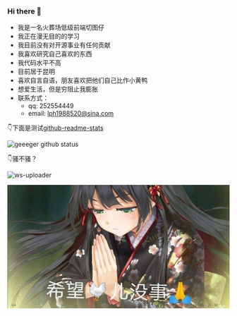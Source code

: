 ### Hi there 👋

<!--
**geeeger/geeeger** is a ✨ _special_ ✨ repository because its `README.md` (this file) appears on your GitHub profile.

Here are some ideas to get you started:

- 🔭 I’m currently working on ...
- 🌱 I’m currently learning ...
- 👯 I’m looking to collaborate on ...
- 🤔 I’m looking for help with ...
- 💬 Ask me about ...
- 📫 How to reach me: ...
- 😄 Pronouns: ...
- ⚡ Fun fact: ...
-->

+ 我是一名火葬场低级前端切图仔
+ 我正在漫无目的的学习
+ 我目前没有对开源事业有任何贡献
+ 我喜欢研究自己喜欢的东西
+ 我代码水平不高
+ 目前居于昆明
+ 喜欢自言自语，朋友喜欢把他们自己比作小黄鸭
+ 想爱生活，但是穷阻止我膨胀
+ 联系方式：
  + qq: 252554449
  + email: lph1988520@sina.com

👇下面是测试[github-readme-stats](https://github.com/anuraghazra/github-readme-stats)

![geeeger github status](https://github-readme-stats.vercel.app/api?username=geeeger&show_icons=true)

👇骚不骚？

![ws-uploader](https://github-readme-stats.vercel.app/api/pin?username=geeeger&repo=ws-uploader&title_color=c65495&icon_color=c65495&text_color=5c969b&bg_color=ffc0cb)


![](https://raw.githubusercontent.com/geeeger/geeeger/master/mercy.jpg)
